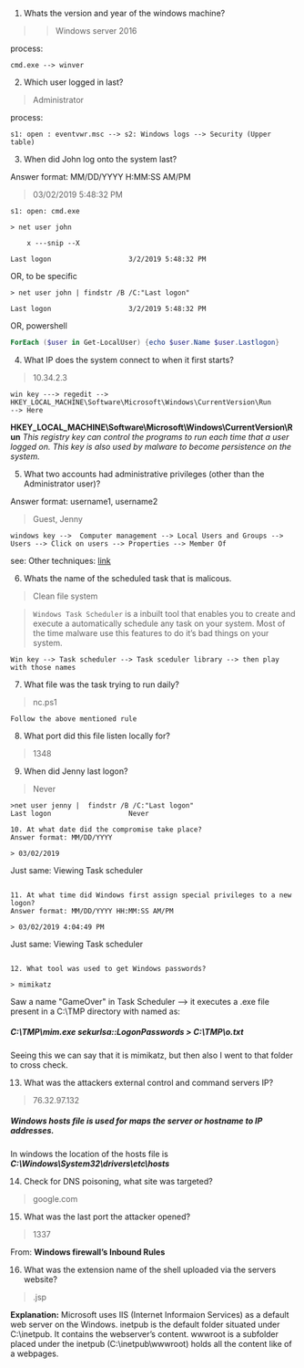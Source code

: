 
1. Whats the version and year of the windows machine?

> > Windows server 2016

process:
```
cmd.exe --> winver
```

2. Which user logged in last?

> Administrator

process:
```
s1: open : eventvwr.msc --> s2: Windows logs --> Security (Upper table)
```

3. When did John log onto the system last?

Answer format: MM/DD/YYYY H:MM:SS AM/PM

> 03/02/2019 5:48:32 PM

```
s1: open: cmd.exe 

> net user john

	x ---snip --X

Last logon                   3/2/2019 5:48:32 PM 
```

OR, to be specific

```
> net user john | findstr /B /C:"Last logon"                                     

Last logon                   3/2/2019 5:48:32 PM
```
OR, powershell
```powershell
ForEach ($user in Get-LocalUser) {echo $user.Name $user.Lastlogon}
```
4. What IP does the system connect to when it first starts?

> 10.34.2.3
```
win key ---> regedit --> HKEY_LOCAL_MACHINE\Software\Microsoft\Windows\CurrentVersion\Run
--> Here
```
**HKEY_LOCAL_MACHINE\Software\Microsoft\Windows\CurrentVersion\Run**
_This registry key can control the programs to run each time that a user logged on. This key is also used by malware to become persistence on the system._

5. What two accounts had administrative privileges (other than the Administrator user)?

Answer format: username1, username2

> Guest, Jenny

```
windows key -->  Computer management --> Local Users and Groups --> 
Users --> Click on users --> Properties --> Member Of
```

see: Other techniques: [link](https://www.isumsoft.com/windows-10/how-to-view-a-list-of-all-user-accounts-windows-10.html)

6. Whats the name of the scheduled task that is malicous.

> Clean file system

> `Windows Task Scheduler` is a inbuilt tool that enables you to create and execute a automatically schedule any task on your system. Most of the time malware use this features to do it’s bad things on your system. 

```
Win key --> Task scheduler --> Task sceduler library --> then play with those names
```
7. What file was the task trying to run daily?

> nc.ps1
```
Follow the above mentioned rule
```
8. What port did this file listen locally for?

> 1348

9. When did Jenny last logon?

> Never
```
>net user jenny |  findstr /B /C:"Last logon"
Last logon                   Never

10. At what date did the compromise take place?
Answer format: MM/DD/YYYY

> 03/02/2019
```
Just same: Viewing Task scheduler
```

11. At what time did Windows first assign special privileges to a new logon?
Answer format: MM/DD/YYYY HH:MM:SS AM/PM

> 03/02/2019 4:04:49 PM
```
Just same: Viewing Task scheduler
```

12. What tool was used to get Windows passwords?

> mimikatz
```
Saw a name "GameOver" in Task Scheduler --> it executes a .exe file present in a 
C:\TMP directory with named as:
##### ***C:\TMP\mim.exe sekurlsa::LogonPasswords > C:\TMP\o.txt***
Seeing this we can say that it is mimikatz, but then also I went to that folder to cross check.

13. What was the attackers external control and command servers IP?

> 76.32.97.132

##### Windows hosts file is used for maps the server or hostname to IP addresses.
In windows the location of the hosts file is ***C:\Windows\System32\drivers\etc\hosts***

14. Check for DNS poisoning, what site was targeted?

> google.com

15. What was the last port the attacker opened?

> 1337

From: **Windows firewall’s Inbound Rules**

16. What was the extension name of the shell uploaded via the servers website?

> .jsp

**Explanation:**
Microsoft uses IIS (Internet Informaion Services) as a default web server on the Windows. inetpub is the default folder situated under C:\inetpub. It contains the webserver’s content. wwwroot is a subfolder placed under the inetpub (C:\inetpub\wwwroot) holds all the content like of a webpages.
